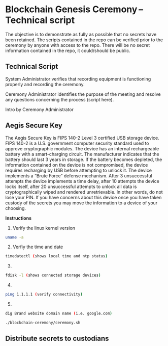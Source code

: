 # Blockchain Genesis Ceremony – Technical script 

The objective is to demonstrate as fully as possible that no secrets have been retained. The scripts contained in the repo can be verified prior to the ceremony by anyone with access to the repo. There will be no secret information contained in the repo, it could/should be public. 

## Technical Script 

System Administrator verifies that recording equipment is functioning properly and recording the ceremony. 

Ceremony Administrator identifies the purpose of the meeting and resolve any questions concerning the process (script here). 

Intro by Ceremony Administrator 


## Aegis Secure Key
The Aegis Secure Key is FIPS 140-2 Level 3 certified USB storage device. FIPS 140-2 is a U.S. government computer security standard used to approve cryptographic modules. The device has an internal rechargeable battery with a smart-charging circuit. The manufacturer indicates that the battery should last 3 years in storage. If the battery becomes depleted, the information contained on the device is not compromised, the device requires recharging by USB before attempting to unlock it. The device implements a “Brute Force” defense mechanism. After 3 unsuccessful attempts the device implements a time delay, after 10 attempts the device locks itself, after 20 unsuccessful attempts to unlock all data is cryptographically wiped and rendered unretrievable.  In other words, do not lose your PIN. If you have concerns about this device once you have taken custody of the secrets you may move the information to a device of your choosing. 


<summary><b>Instructions</b></summary>

1. Verify the linux kernel version

```sh
uname -a 
```
2. Verfiy the time and date
```sh
timedatectl (shows local time and ntp status) 
```
3. 
```sh
fdisk -l (shows connected storage devices) 
```
4. 
```sh
ping 1.1.1.1 (verify connectivity) 
```
5. 
```sh
dig Brand website domain name (i.e. google.com) 
```

```sh
./blockchain-ceremony/ceremony.sh
```

## Distribute secrets to custodians